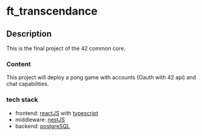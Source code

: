 # ft_transcendance

## Description
This is the final project of the 42 common core.

### Content
This project will deploy a pong game with accounts (Oauth with 42 api) and
chat capabilities.

### tech stack
- frontend: [reactJS](https://fr.reactjs.org/)
	with [typescript](https://www.typescriptlang.org/)
- middleware: [nestJS](https://nestjs.com/)
- backend: [postgreSQL](https://github.com/nestjs/nest)

